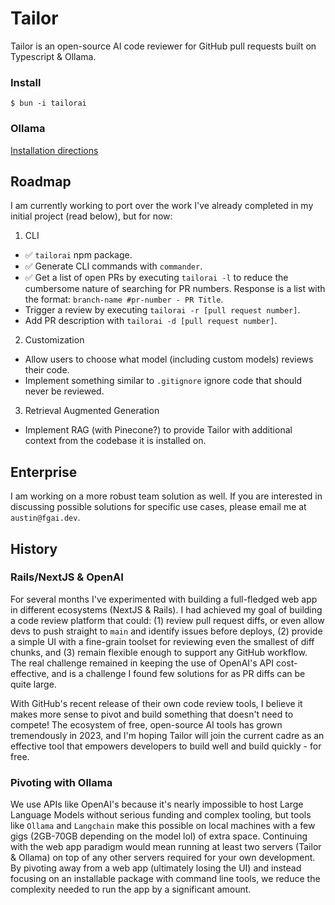 # Tailor

Tailor is an open-source AI code reviewer for GitHub pull requests built on Typescript & Ollama.

### Install
```
$ bun -i tailorai
```

### Ollama
[Installation directions](https://github.com/jmorganca/ollama)


## Roadmap

I am currently working to port over the work I've already completed in my initial project (read below), but for now:

1. CLI 
  * ✅ ```tailorai``` npm package.
  * ✅ Generate CLI commands with ```commander```.
  * ✅ Get a list of open PRs by executing ```tailorai -l``` to reduce the cumbersome nature of searching for PR numbers. Response is a list with the format: ```branch-name #pr-number - PR Title```.
  * Trigger a review by executing ```tailorai -r [pull request number]```.
  * Add PR description with ```tailorai -d [pull request number]```.
2. Customization
  * Allow users to choose what model (including custom models) reviews their code.
  * Implement something similar to ```.gitignore``` ignore code that should never be reviewed.
3. Retrieval Augmented Generation
  * Implement RAG (with Pinecone?) to provide Tailor with additional context from the codebase it is installed on.


## Enterprise

I am working on a more robust team solution as well. If you are interested in discussing possible solutions for specific use cases, please email me at ```austin@fgai.dev```.

## History 

### Rails/NextJS & OpenAI

For several months I've experimented with building a full-fledged web app in different ecosystems (NextJS & Rails). I had achieved my goal of building a code review platform that could: (1) review pull request diffs, or even allow devs to push straight to ```main``` and identify issues before deploys, (2) provide a simple UI with a fine-grain toolset for reviewing even the smallest of diff chunks, and (3) remain flexible enough to support any GitHub workflow. The real challenge remained in keeping the use of OpenAI's API cost-effective, and is a challenge I found few solutions for as PR diffs can be quite large.

With GitHub's recent release of their own code review tools, I believe it makes more sense to pivot and build something that doesn't need to compete! The ecosystem of free, open-source AI tools has grown tremendously in 2023, and I'm hoping Tailor will join the current cadre as an effective tool that empowers developers to build well and build quickly - for free. 

### Pivoting with Ollama

We use APIs like OpenAI's because it's nearly impossible to host Large Language Models without serious funding and complex tooling, but tools like ```Ollama``` and ```Langchain``` make this possible on local machines with a few gigs (2GB-70GB depending on the model lol) of extra space. Continuing with the web app paradigm would mean running at least two servers (Tailor & Ollama) on top of any other servers required for your own development. By pivoting away from a web app (ultimately losing the UI) and instead focusing on an installable package with command line tools, we reduce the complexity needed to run the app by a significant amount. 